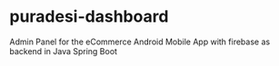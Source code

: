 # puradesi-dashboard
Admin Panel for the eCommerce Android Mobile App with firebase as backend in Java Spring Boot   
